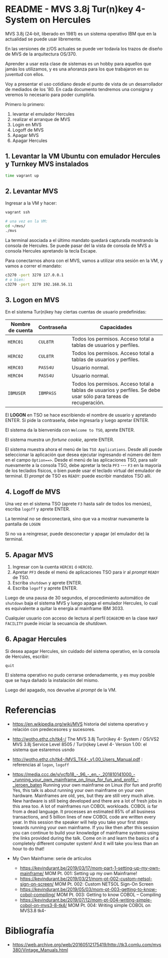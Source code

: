 # README - MVS 3.8j Tur(n)key 4- System on Hercules

MVS 3.8j (24-bit, liberado en 1981) es un sistema operativo IBM que en la actualidad se puede usar libremente. 

En las versiones de z/OS actuales se puede ver todavía los trazos de diseño de MVS  de la arquitectura OS/370.

Aprender a usar esta clase de sistemas es un hobby para aquellos que jamás los utilizamos, y es una añoranza para los que trabajaron 
en su juventud con ellos.

Voy a presentar el uso cotidiano desde el punto de vista de un desarrollador de mediados de los '80.
En cada documento tendremos una consigna y veremos lo necesario para poder cumplirla.

Primero lo primero: 

1. levantar el emulador Hercules
2. realizar el arranque de MVS
3. Login en MVS
4. Logoff de MVS
5. Apagar MVS
6. Apagar Hercules


## 1. Levantar la VM Ubuntu con emulador Hercules y Turnkey MVS instalados

```bash
time vagrant up
```

## 2. Levantar MVS

Ingresar a la VM y hacer:

```bash
vagrant ssh

# una vez en la VM:
cd ~/mvs/
./mvs
```

La terminal asociada a el último mandato quedará capturada mostrando la consola de Hercules.
Se puede pasar del la vista de consola de MVS a consola Hercules apretando la tecla Escape.

Para conectarnos ahora con el MVS, vamos a utilizar otra sesión en la VM, y vamos a correr el mandato:

```bash
c3270 -port 3270 127.0.0.1 
# o bien:
c3270 -port 3270 192.168.56.11 
```

## 3. Logon en MVS

En el sistema Tur(n)key hay ciertas cuentas de usuario predefinidas:

| Nombre de cuenta | Contraseña | Capacidades |
|------------------|------------|-------------|
| `HERC01`         | `CUL8TR`   | Todos los permisos. Acceso total a tablas de usuarios y perfiles. |
| `HERC02`         | `CUL8TR`   | Todos los permisos. Acceso total a tablas de usuarios y perfiles. |
| `HERC03`         | `PASS4U`   | Usuario normal. |
| `HERC04`         | `PASS4U`   | Usuario normal. |
| `IBMUSER`        | `IBMPASS`  | Todos los permisos. Acceso total a tablas de usuarios y perfiles. Se debe usar sólo para tareas de recuperación. |


El **LOGON** en TSO se hace escribiendo el nombre de usuario y apretando ENTER.  Si pide la contraseña, debe ingresarla y luego apretar ENTER.

El sistema da la bienvenida con `Welcome to TSO`, aprete ENTER.

El sistema muestra un *fortune cookie*, aprete ENTER.

El sistema muestra ahora el menú de las `TSO Applications`. Desde allí puede seleccionar la aplicación que desea ejecutar ingresando el número del ítem
en el campo `Option==>`.  Desde el menú de las aplicaciones TSO, para salir nuevamente a la consola TSO, debe apretar la tecla `PF3` --- `F3` en la mayoría de los teclados físicos, o bien puede usar el teclado virtual del emulador de terminal. El *prompt* de TSO es `READY`: puede escribir mandatos TSO allí.


## 4. Logoff de MVS

Una vez en el sistema TSO (aprete `F3` hasta salir de todos los menúes), escriba `logoff` y aprete ENTER.

La terminal no se desconectará, sino que va a mostrar nuevamente la pantalla de `LOGON`

Si no va a reingresar, puede desconectar y apagar (el emulador de) la terminal.

## 5. Apagar MVS

1. Ingresar con la cuenta `HERC01` ó `HERC02`.
2. Apretar `PF3` desde el menú de aplicaciones TSO para ir al *prompt* `READY` de TSO.
3. Escriba `shutdown` y aprete ENTER.
4. Escriba `logoff` y aprete ENTER.

Luego de una pausa de 30 segundos, el procedimiento automático de `shutdown` baja el sistema MVS y luego apaga el emulador Hercules, lo cual es equivalente a quitar la energía al mainframe IBM 3033.

Cualquier usuario con acceso de lectura al perfil `DIAG8CMD` en la clase `RAKF FACILITY` puede iniciar la secuancia de *shutdown*.

## 6. Apagar Hercules

Si desea apagar Hercules, sin cuidado del sistema operativo, en la consola de Hercules, escribir:

```
quit
```

El sistema operativo no pudo cerrarse ordenadamente, y es muy posible que se haya dañado la instalación del mismo.


Luego del apagado, nos devuelve al _prompt_ de la VM.

# Referencias

* https://en.wikipedia.org/wiki/MVS historia del sistema operativo y relación con predecesores y sucesores.
* http://wotho.ethz.ch/tk4-/ The MVS 3.8j Tur(n)key 4- System / OS/VS2 MVS 3.8j Service Level 8505 / Tur(n)key Level 4- Version 1.00: el sistema que estaremos usndo
* http://wotho.ethz.ch/tk4-/MVS_TK4-_v1.00_Users_Manual.pdf : referencias al `logon`, `logoff`

* https://media.ccc.de/v/vcfb18_-_96_-_en_-_201810141000_-_running_your_own_mainframe_on_linux_for_fun_and_profit_-_jeroen_baten Running your own mainframe on Linux (for fun and profit) <br/>
  Yes, this talk is about running your own mainframe on your own hardware. Mainframes are old, yes, but they are still very much alive. New hardware is still being developed and there are a lot of fresh jobs in this area too. A lot of mainframes run COBOL workloads. COBOL is far from a dead language. It processes an estimated 85% of all business transactions, and 5 billion lines of new COBOL code are written every year. In this session the speaker will help you take your first steps towards running your own mainframe. If you like then after this session you can continue to build your knowledge of mainframe systems using the links provided during the talk. Come on in and learn the basics of a completely different computer system! And it will take you less than an hour to do that!


* My Own Mainframe: serie de artículos
  * https://kevindurant.be/2019/03/17/mom-part-1-setting-up-my-own-mainframe/ MOM Pt. 001: Setting up my own Mainframe!
  * https://kevindurant.be/2019/03/21/mom-pt-002-custom-netsol-sign-on-screen/ MOM Pt. 002: Custom NETSOL Sign-On Screen
  * https://kevindurant.be/2019/05/03/mom-pt-003-getting-to-know-cobol-compiling/ MOM Pt. 003: Getting to know COBOL – Compiling
  * https://kevindurant.be/2019/07/12/mom-pt-004-writing-simple-cobol-on-mvs3-8-tk4/ MOM Pt. 004: Writing simple COBOL on MVS3.8 tk4-

# Bibliografía

* https://web.archive.org/web/20160512175419/http://tk3.comlu.com/mvs380/Vintage_Manuals.html
